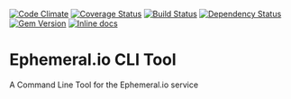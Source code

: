 [![Code Climate](https://codeclimate.com/github/factor-io/ephemeral-client/badges/gpa.svg)](https://codeclimate.com/github/factor-io/ephemeral-client)
[![Coverage Status](https://coveralls.io/repos/factor-io/ephemeral-client/badge.svg?branch=master)](https://coveralls.io/r/factor-io/ephemeral-client?branch=master)
[![Build Status](https://travis-ci.org/factor-io/ephemeral-client.svg)](https://travis-ci.org/factor-io/ephemeral-client)
[![Dependency Status](https://gemnasium.com/factor-io/ephemeral-client.svg)](https://gemnasium.com/factor-io/ephemeral-client)
[![Gem Version](https://badge.fury.io/rb/ephemeral-client.svg)](http://badge.fury.io/rb/ephemeral-client)
[![Inline docs](http://inch-ci.org/github/factor-io/ephemeral-client.svg?branch=master)](http://inch-ci.org/github/factor-io/ephemeral-client)

# Ephemeral.io CLI Tool
A Command Line Tool for the Ephemeral.io service
